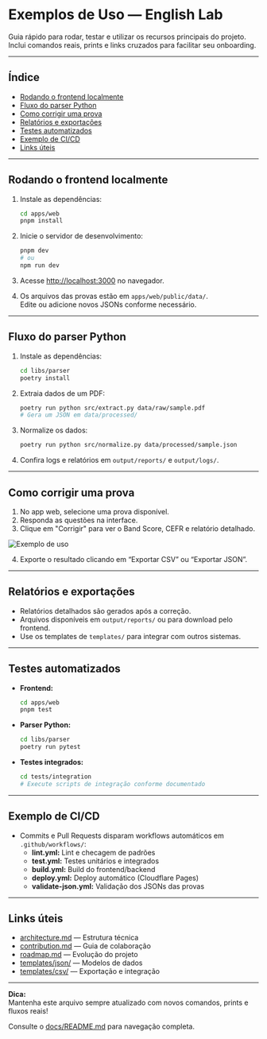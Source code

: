 # Exemplos de Uso — English Lab

Guia rápido para rodar, testar e utilizar os recursos principais do projeto.  
Inclui comandos reais, prints e links cruzados para facilitar seu onboarding.

---

## Índice

- [Rodando o frontend localmente](#rodando-o-frontend-localmente)
- [Fluxo do parser Python](#fluxo-do-parser-python)
- [Como corrigir uma prova](#como-corrigir-uma-prova)
- [Relatórios e exportações](#relatórios-e-exportações)
- [Testes automatizados](#testes-automatizados)
- [Exemplo de CI/CD](#exemplo-de-cicd)
- [Links úteis](#links-úteis)

---

## Rodando o frontend localmente

1. Instale as dependências:
    ```bash
    cd apps/web
    pnpm install
    ```

2. Inicie o servidor de desenvolvimento:
    ```bash
    pnpm dev
    # ou
    npm run dev
    ```

3. Acesse [http://localhost:3000](http://localhost:3000) no navegador.

4. Os arquivos das provas estão em `apps/web/public/data/`.  
   Edite ou adicione novos JSONs conforme necessário.

---

## Fluxo do parser Python

1. Instale as dependências:
    ```bash
    cd libs/parser
    poetry install
    ```

2. Extraia dados de um PDF:
    ```bash
    poetry run python src/extract.py data/raw/sample.pdf
    # Gera um JSON em data/processed/
    ```

3. Normalize os dados:
    ```bash
    poetry run python src/normalize.py data/processed/sample.json
    ```

4. Confira logs e relatórios em `output/reports/` e `output/logs/`.

---

## Como corrigir uma prova

1. No app web, selecione uma prova disponível.
2. Responda as questões na interface.
3. Clique em "Corrigir" para ver o Band Score, CEFR e relatório detalhado.

![Exemplo de uso](./images/exemplo-uso.png)

4. Exporte o resultado clicando em “Exportar CSV” ou “Exportar JSON”.

---

## Relatórios e exportações

- Relatórios detalhados são gerados após a correção.
- Arquivos disponíveis em `output/reports/` ou para download pelo frontend.
- Use os templates de `templates/` para integrar com outros sistemas.

---

## Testes automatizados

- **Frontend:**  
    ```bash
    cd apps/web
    pnpm test
    ```

- **Parser Python:**  
    ```bash
    cd libs/parser
    poetry run pytest
    ```

- **Testes integrados:**  
    ```bash
    cd tests/integration
    # Execute scripts de integração conforme documentado
    ```

---

## Exemplo de CI/CD

- Commits e Pull Requests disparam workflows automáticos em `.github/workflows/`:
    - **lint.yml:** Lint e checagem de padrões
    - **test.yml:** Testes unitários e integrados
    - **build.yml:** Build do frontend/backend
    - **deploy.yml:** Deploy automático (Cloudflare Pages)
    - **validate-json.yml:** Validação dos JSONs das provas

---

## Links úteis

- [architecture.md](./architecture.md) — Estrutura técnica
- [contribution.md](./contribution.md) — Guia de colaboração
- [roadmap.md](./roadmap.md) — Evolução do projeto
- [templates/json/](../templates/json/) — Modelos de dados
- [templates/csv/](../templates/csv/) — Exportação e integração

---

**Dica:**  
Mantenha este arquivo sempre atualizado com novos comandos, prints e fluxos reais!

Consulte o [docs/README.md](./README.md) para navegação completa.